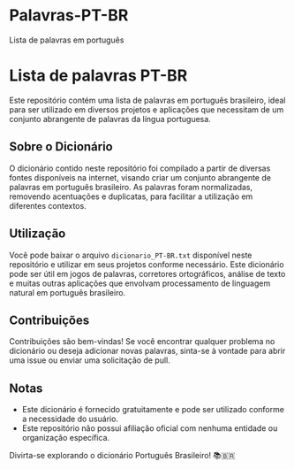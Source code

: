# Palavras-PT-BR
Lista de palavras em português

# Lista de palavras PT-BR

Este repositório contém uma lista de palavras em português brasileiro, ideal para ser utilizado em diversos projetos e aplicações que necessitam de um conjunto abrangente de palavras da língua portuguesa.

## Sobre o Dicionário

O dicionário contido neste repositório foi compilado a partir de diversas fontes disponíveis na internet, visando criar um conjunto abrangente de palavras em português brasileiro. As palavras foram normalizadas, removendo acentuações e duplicatas, para facilitar a utilização em diferentes contextos.

## Utilização

Você pode baixar o arquivo `dicionario_PT-BR.txt` disponível neste repositório e utilizar em seus projetos conforme necessário. Este dicionário pode ser útil em jogos de palavras, corretores ortográficos, análise de texto e muitas outras aplicações que envolvam processamento de linguagem natural em português brasileiro.

## Contribuições

Contribuições são bem-vindas! Se você encontrar qualquer problema no dicionário ou deseja adicionar novas palavras, sinta-se à vontade para abrir uma issue ou enviar uma solicitação de pull.

## Notas

- Este dicionário é fornecido gratuitamente e pode ser utilizado conforme a necessidade do usuário.
- Este repositório não possui afiliação oficial com nenhuma entidade ou organização específica.

Divirta-se explorando o dicionário Português Brasileiro! 📚🇧🇷
